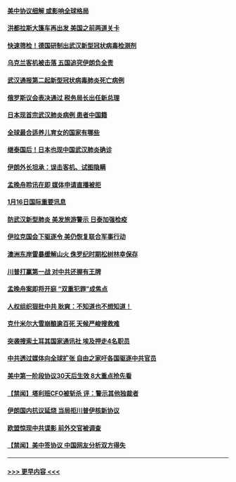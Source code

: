 #### [美中协议细解 或影响全球格局](../pages/prog202/a102754450.md?t=01170922) 
#### [洪都拉斯大篷车再出发 美国之前两道关卡](../pages/prog202/a102754430.md?t=01170922) 
#### [快速筛检！德国研制出武汉新型冠状病毒检测剂](../pages/prog202/a102754330.md?t=01170922) 
#### [乌克兰客机被击落 五国追究伊朗负全责](../pages/prog202/a102754374.md?t=01170922) 
#### [武汉通报第二起新型冠状病毒肺炎死亡病例](../pages/prog202/a102754298.md?t=01170922) 
#### [俄罗斯议会表决通过 税务局长出任新总理](../pages/prog202/a102754288.md?t=01170922) 
#### [日本现首宗武汉肺炎病例 患者中国籍](../pages/prog202/a102754250.md?t=01170922) 
#### [全球最合适养儿育女的国家有哪些](../pages/prog202/a102754198.md?t=01170922) 
#### [继泰国后！日本也现中国武汉肺炎确诊](../pages/prog202/a102754064.md?t=01170922) 
#### [伊朗外长坦承：误击客机、试图隐瞒](../pages/prog202/a102754062.md?t=01170922) 
#### [孟晚舟聆讯在即 媒体申请直播被拒](../pages/prog202/a102754058.md?t=01170922) 
#### [1月16日国际重要讯息](../pages/prog202/a102754054.md?t=01170922) 
#### [防武汉新型肺炎 美发旅游警示 日泰加强检疫](../pages/prog202/a102753986.md?t=01170922) 
#### [伊拉克国会下驱逐令 美仍恢复联合军事行动](../pages/prog202/a102753975.md?t=01170922) 
#### [澳洲东岸雷暴缓解山火 侏罗纪时期松树林幸保存](../pages/prog202/a102753943.md?t=01170922) 
#### [川普打赢第一战 对中共还握有王牌](../pages/prog202/a102753874.md?t=01170922) 
#### [孟晚舟案即将开庭 “双重犯罪”成焦点](../pages/prog202/a102753891.md?t=01170922) 
#### [人权组织狠批中共 耿爽：不知道也不想知道！](../pages/prog202/a102753872.md?t=01170922) 
#### [克什米尔大雪崩酿逾百死 天候严峻搜救难](../pages/prog202/a102753837.md?t=01170922) 
#### [突袭搜索土耳其国家通讯社 埃及押走4名职员](../pages/prog202/a102753805.md?t=01170922) 
#### [中共透过媒体向全球扩张 自由之家吁各国驱逐中共官员](../pages/prog202/a102753798.md?t=01170922) 
#### [美中第一阶段协议30天后生效 8大重点抢先看](../pages/prog202/a102753782.md?t=01170922) 
#### [【禁闻】塔利班CFO被斩杀 评：警示其他独裁者](../pages/prog202/a102753756.md?t=01170922) 
#### [伊朗国内抗议延烧 当局拒川普伊核新协议](../pages/prog202/a102753697.md?t=01170922) 
#### [欧盟惊现中共谍影 前外交官被调查](../pages/prog202/a102753660.md?t=01170922) 
#### [【禁闻】美中签协议 中国网友分析双方得失](../pages/prog202/a102753688.md?t=01170922) 

----
#### [ >>> 更早内容 <<< ](../indexes/prog202-earlier.md)
